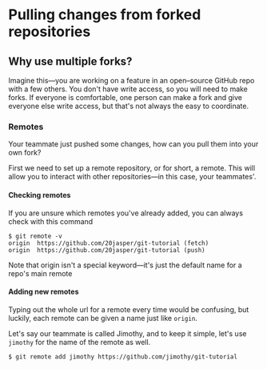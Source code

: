 # Pulling changes from forked repositories

## Why use multiple forks? 
Imagine this—you are working on a feature in an open–source GitHub repo with a few others. You don't have write access, so you will need to make forks. If everyone is comfortable, one person can make a fork and give everyone else write access, but that's not always the easy to coordinate. 

### Remotes
Your teammate just pushed some changes, how can you pull them into your own fork?

First we need to set up a remote repository, or for short, a remote. This will allow you to interact with other repositories—in this case, your teammates'. 

#### Checking remotes
If you are unsure which remotes you've already added, you can always check with this command

```
$ git remote -v
origin	https://github.com/20jasper/git-tutorial (fetch)
origin	https://github.com/20jasper/git-tutorial (push)
```
Note that origin isn't a special keyword—it's just the default name for a repo's main remote
#### Adding new remotes
Typing out the whole url for a remote every time would be confusing, but luckily, each remote can be given a name just like `origin`. 

Let's say our teammate is called Jimothy, and to keep it simple, let's use `jimothy` for the name of the remote as well.

```git
$ git remote add jimothy https://github.com/jimothy/git-tutorial
```